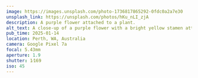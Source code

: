 ```yaml
---
image: https://images.unsplash.com/photo-1736817865292-0fdc0a2a7e30
unsplash_link: https://unsplash.com/photos/hKu_nLI_zjA
description: A purple flower attached to a plant.
alt_text: A close-up of a purple flower with a bright yellow stamen attached to a leafy green plant. More bush is visible blurred in the background.
pub_time: 2025-01-14
location: Perth, WA, Australia
camera: Google Pixel 7a
focal: 5.43mm
aperture: 1.9
shutter: 1⁄169
iso: 45
---
```

